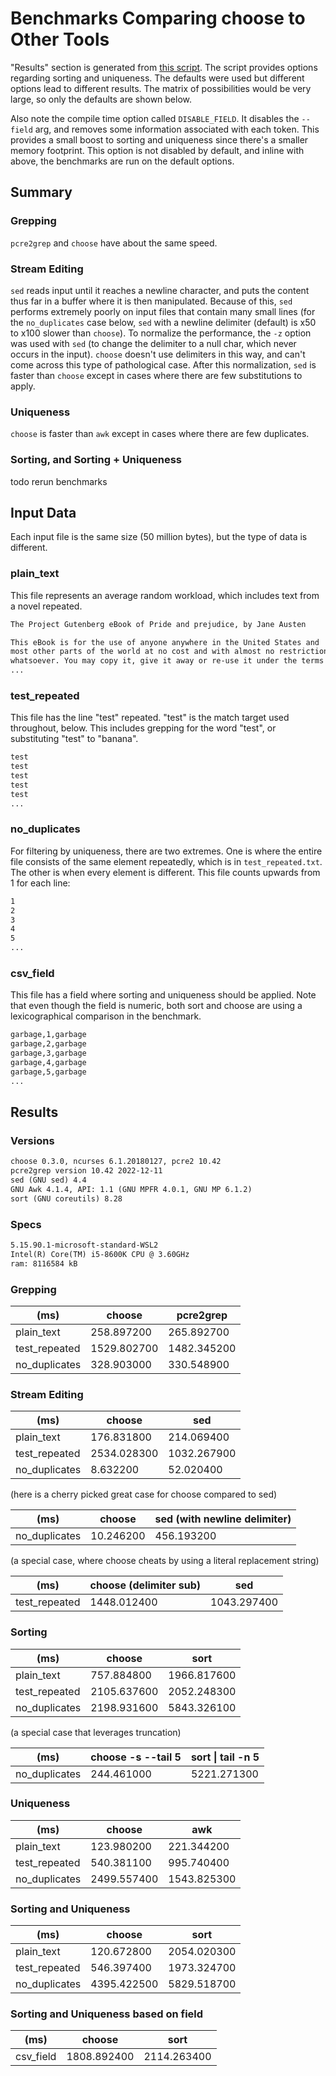# Benchmarks Comparing choose to Other Tools

"Results" section is generated from [this script](./gen_perf_stats.bash). The script provides options regarding sorting and uniqueness. The defaults were used but different options lead to different results. The matrix of possibilities would be very large, so only the defaults are shown below.

Also note the compile time option called `DISABLE_FIELD`. It disables the `--field` arg, and removes some information associated with each token. This provides a small boost to sorting and uniqueness since there's a smaller memory footprint. This option is not disabled by default, and inline with above, the benchmarks are run on the default options.

## Summary

### Grepping

`pcre2grep` and `choose` have about the same speed.

### Stream Editing

`sed` reads input until it reaches a newline character, and puts the content thus far in a buffer where it is then manipulated. Because of this, `sed` performs extremely poorly on input files that contain many small lines (for the `no_duplicates` case below, `sed` with a newline delimiter (default) is x50 to x100 slower than `choose`). To normalize the performance, the `-z` option was used with `sed` (to change the delimiter to a null char, which never occurs in the input). `choose` doesn't use delimiters in this way, and can't come across this type of pathological case. After this normalization, `sed` is faster than `choose` except in cases where there are few substitutions to apply.

### Uniqueness

`choose` is faster than `awk` except in cases where there are few duplicates.

### Sorting, and Sorting + Uniqueness

todo rerun benchmarks

## Input Data

Each input file is the same size (50 million bytes), but the type of data is different.

### plain_text

This file represents an average random workload, which includes text from a novel repeated.

```txt
The Project Gutenberg eBook of Pride and prejudice, by Jane Austen

This eBook is for the use of anyone anywhere in the United States and
most other parts of the world at no cost and with almost no restrictions
whatsoever. You may copy it, give it away or re-use it under the terms
...
```

### test_repeated

This file has the line "test" repeated. "test" is the match target used throughout, below. This includes grepping for the word "test", or substituting "test" to "banana".

```txt
test
test
test
test
test
...
```

### no_duplicates

For filtering by uniqueness, there are two extremes. One is where the entire file consists of the same element repeatedly, which is in `test_repeated.txt`. The other is when every element is different. This file counts upwards from 1 for each line:

```txt
1
2
3
4
5
...
```

### csv_field

This file has a field where sorting and uniqueness should be applied. Note that even though the field is numeric, both sort and choose are using a lexicographical comparison in the benchmark. 

```txt
garbage,1,garbage
garbage,2,garbage
garbage,3,garbage
garbage,4,garbage
garbage,5,garbage
...
```

## Results

### Versions
```txt
choose 0.3.0, ncurses 6.1.20180127, pcre2 10.42
pcre2grep version 10.42 2022-12-11
sed (GNU sed) 4.4
GNU Awk 4.1.4, API: 1.1 (GNU MPFR 4.0.1, GNU MP 6.1.2)
sort (GNU coreutils) 8.28
```
### Specs
```txt
5.15.90.1-microsoft-standard-WSL2
Intel(R) Core(TM) i5-8600K CPU @ 3.60GHz
ram: 8116584 kB
```

### Grepping

| (ms)             | choose | pcre2grep  |
|------------------|--------|------------|
| plain_text       | 258.897200 | 265.892700 | 
| test_repeated    | 1529.802700 | 1482.345200 | 
| no_duplicates    | 328.903000 | 330.548900 | 

### Stream Editing

| (ms)             | choose | sed  |
|------------------|--------|------|
| plain_text       | 176.831800 | 214.069400 | 
| test_repeated    | 2534.028300 | 1032.267900 | 
| no_duplicates    | 8.632200 | 52.020400 | 

(here is a cherry picked great case for choose compared to sed)

| (ms)             | choose | sed (with newline delimiter) |
|------------------|--------|------|
| no_duplicates    | 10.246200 | 456.193200 | 

(a special case, where choose cheats by using a literal replacement string)

| (ms)             | choose (delimiter sub) | sed |
|------------------|------------------------|-----|
| test_repeated    | 1448.012400 | 1043.297400 | 

### Sorting 

| (ms)             | choose | sort |
|------------------|--------|------|
| plain_text       | 757.884800 | 1966.817600 | 
| test_repeated    | 2105.637600 | 2052.248300 | 
| no_duplicates    | 2198.931600 | 5843.326100 | 

(a special case that leverages truncation)


| (ms)             | choose -s --tail 5 | sort \| tail -n 5 |
|------------------|--------|------|
| no_duplicates    | 244.461000 | 5221.271300 | 

### Uniqueness 

| (ms)             | choose | awk |
|------------------|--------|-----|
| plain_text       | 123.980200 | 221.344200 | 
| test_repeated    | 540.381100 | 995.740400 | 
| no_duplicates    | 2499.557400 | 1543.825300 | 

### Sorting and Uniqueness  

| (ms)             | choose | sort |
|------------------|--------|------|
| plain_text       | 120.672800 | 2054.020300 | 
| test_repeated    | 546.397400 | 1973.324700 | 
| no_duplicates    | 4395.422500 | 5829.518700 | 


### Sorting and Uniqueness based on field  

| (ms)             | choose | sort |
|------------------|--------|------|
| csv_field        | 1808.892400 | 2114.263400 | 
